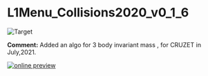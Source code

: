 # L1Menu_Collisions2020_v0_1_6

![Target](https://img.shields.io/badge/Target-CRUZET-orange)

**Comment:** Added an algo for 3 body invariant mass , for CRUZET in July,2021. 

[![online preview](https://img.shields.io/badge/Online%20preview-click%20here-blue)](https://htmlpreview.github.io/?https://raw.githubusercontent.com/cms-l1-dpg/L1MenuRun3/master/official/L1Menu_Collisions2020_v0_1_6/L1Menu_Collisions2020_v0_1_6.html)
